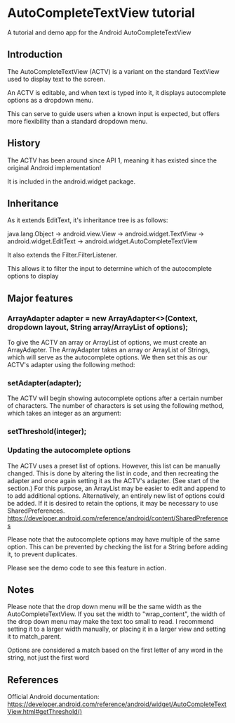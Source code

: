 # AutoCompleteTextView tutorial
 A tutorial and demo app for the Android AutoCompleteTextView 

## Introduction
The AutoCompleteTextView (ACTV) is a variant on the standard TextView used to display text to the screen.

An ACTV is editable, and when text is typed into it, it displays autocomplete options as a dropdown menu.

This can serve to guide users when a known input is expected, but offers more flexibility than a standard dropdown menu.

## History
The ACTV has been around since API 1, meaning it has existed since the original Android implementation!

It is included in the	android.widget package.


## Inheritance
As it extends EditText, it's inheritance tree is as follows:

java.lang.Object -> android.view.View -> android.widget.TextView -> android.widget.EditText -> android.widget.AutoCompleteTextView

It also extends the Filter.FilterListener.

This allows it to filter the input to determine which of the autocomplete options to display


## Major features

### ArrayAdapter adapter = new ArrayAdapter<>(Context, dropdown layout, String array/ArrayList of options);

To give the ACTV an array or ArrayList of options, we must create an ArrayAdapter. 
The ArrayAdapter takes an array or ArrayList of Strings, which will serve as the autocomplete options.
We then set this as our ACTV's adapter using the following method:

### setAdapter(adapter);

The ACTV will begin showing autocomplete options after a certain number of characters.
The number of characters is set using the following method, which takes an integer as an argument:

### setThreshold(integer);

### Updating the autocomplete options

The ACTV uses a preset list of options. However, this list can be manually changed.
This is done by altering the list in code, and then recreating the adapter and once again setting it as the ACTV's adapter. (See start of the section.)
For this purpose, an ArrayList may be easier to edit and append to to add additional options.
Alternatively, an entirely new list of options could be added.
If it is desired to retain the options, it may be necessary to use SharedPreferences.
https://developer.android.com/reference/android/content/SharedPreferences

Please note that the autocomplete options may have multiple of the same option. This can be prevented by checking the list for a String before adding it, to prevent duplicates.

Please see the demo code to see this feature in action.



## Notes
Please note that the drop down menu will be the same width as the AutoCompleteTextView.
If you set the width to "wrap_content", the width of the drop down menu may make the text too small to read.
I recommend setting it to a larger width manually, or placing it in a larger view and setting it to match_parent.

Options are considered a match based on the first letter of any word in the string, not just the first word


## References

Official Android documentation:
https://developer.android.com/reference/android/widget/AutoCompleteTextView.html#getThreshold()

